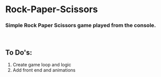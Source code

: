 # Rock-Paper-Scissors

### Simple Rock Paper Scissors game played from the console.

<br/>

## To Do's:

<ol><li>Create game loop and logic</li><li>Add front end and animations</li></ol>
